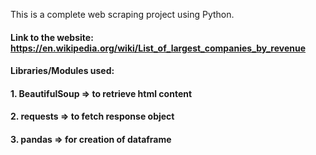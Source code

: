 This is a complete web scraping project using Python.

#### Link to the website: https://en.wikipedia.org/wiki/List_of_largest_companies_by_revenue

#### Libraries/Modules used:
#### 1. BeautifulSoup => to retrieve html content
#### 2. requests => to fetch response object
#### 3. pandas => for creation of dataframe

